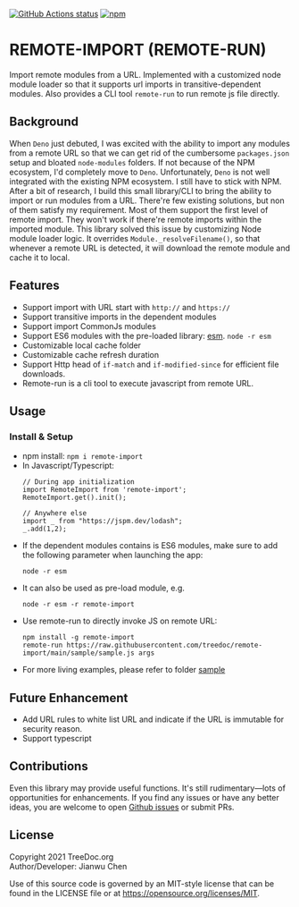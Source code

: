 <a href="https://github.com/treedoc/remote-import"><img alt="GitHub Actions status" src="https://github.com/treedoc/remote-import/workflows/Node%20CI/badge.svg"></a> 
<a href='https://www.npmjs.com/package/remote-import' target="_blank"><img alt="npm" src="https://img.shields.io/npm/v/remote-import"></a>

# REMOTE-IMPORT (REMOTE-RUN)

Import remote modules from a URL. Implemented with a customized node module loader so that it supports url imports in transitive-dependent modules. Also provides a CLI tool `remote-run` to run remote js file directly. 

## Background

When `Deno` just debuted, I was excited with the ability to import any modules from a remote URL so that we can get rid of the cumbersome `packages.json` setup and bloated `node-modules` folders. If not because of the NPM ecosystem, I'd completely move to `Deno`. Unfortunately, `Deno` is not well integrated with the existing NPM ecosystem. I still have to stick with NPM. After a bit of research, I build this small library/CLI to bring the ability to import or run modules from a URL. There're few existing solutions, but non of them satisfy my requirement. Most of them support the first level of remote import. They won't work if there're remote imports within the imported module. This library solved this issue by customizing Node module loader logic. It overrides `Module._resolveFilename()`, so that whenever a remote URL is detected, it will download the remote module and cache it to local. 

## Features
- Support import with URL start with  `http://` and `https://`
- Support transitive imports in the dependent modules
- Support import CommonJs modules
- Support ES6 modules with the pre-loaded library: [esm](https://www.npmjs.com/package/esm). `node -r esm `
- Customizable local cache folder
- Customizable cache refresh duration
- Support Http head of `if-match` and `if-modified-since` for efficient file downloads.
- Remote-run is a cli tool to execute javascript from remote URL. 

## Usage

### Install & Setup
- npm install: `npm i remote-import`
- In Javascript/Typescript:
  ```
  // During app initialization
  import RemoteImport from 'remote-import';
  RemoteImport.get().init();

  // Anywhere else
  import _ from "https://jspm.dev/lodash";
  _.add(1,2);

  ```
- If the dependent modules contains is ES6 modules, make sure to add the following parameter when launching the app:
  ```
  node -r esm 
  ```
- It can also be used as pre-load module, e.g.
  ```
  node -r esm -r remote-import
  ```
- Use remote-run to directly invoke JS on remote URL:
  ```
  npm install -g remote-import
  remote-run https://raw.githubusercontent.com/treedoc/remote-import/main/sample/sample.js args
  ```
- For more living examples, please refer to folder [sample](https://github.com/treedoc/remote-import/tree/main/sample)

## Future Enhancement
- Add URL rules to white list URL and indicate if the URL is immutable for security reason.
- Support typescript

## Contributions

Even this library may provide useful functions. It's still rudimentary—lots of opportunities for enhancements. If you find any issues or have any better ideas, you are welcome to open [Github issues](https://github.com/treedoc/remote-import/issues) or submit PRs.

## License

Copyright 2021 TreeDoc.org <BR>
Author/Developer: Jianwu Chen

Use of this source code is governed by an MIT-style license that can be found in the LICENSE file or at <https://opensource.org/licenses/MIT>.

